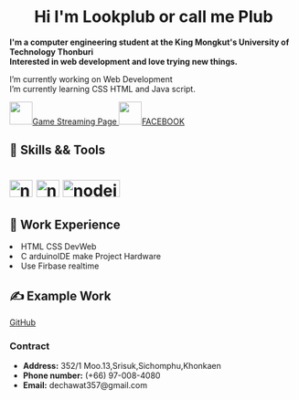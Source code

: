 <h1 align="center"> <b> Hi  I'm Lookplub or call me Plub </b>
</h1>

<p align="left"> <b>        I'm a computer engineering student at the King Mongkut's University of Technology Thonburi <br />Interested in web development and love trying new things. </b></p>

<p align="left"> I’m currently working on Web Development <br /> I’m currently learning CSS HTML and Java script.</p>

 <a href="https://www.facebook.com/P-lub-Gaming-102563579143297" class="text-center">
    <img src="https://upload.wikimedia.org/wikipedia/commons/thumb/f/fe/Video-Game-Controller-Icon-IDV-green.svg/1024px-Video-Game-Controller-Icon-IDV-green.svg.png" alt=""width="40" height="40">Game Streaming Page </a>
<a href="https://www.facebook.com/profile.php?id=100017935664780" class="text-center">
    <img src="https://cdn3.iconfinder.com/data/icons/free-social-icons/67/facebook_circle_color-512.png" alt=""width="40" height="40">FACEBOOK</a>             
 
<h2 align="left"> 🔧 Skills && Tools </h2>

<h1 align="left">
<a href="https://www.arduino.cc" rel="nofollow"> 
    <img src="https://upload.wikimedia.org/wikipedia/commons/thumb/8/87/Arduino_Logo.svg/1024px-Arduino_Logo.svg.png" alt="nodejs" width="40" height="30" style="max-width: 100%;"></a>
<a href="https://code.visualstudio.com" rel="nofollow"> 
    <img src="https://cdn.icon-icons.com/icons2/2107/PNG/512/file_type_vscode_icon_130084.png" alt="nodejs" width="40" height="30" style="max-width: 100%;"></a>  
<a href="https://console.firebase.google.com" rel="nofollow"> 
    <img src="https://upload.wikimedia.org/wikipedia/commons/thumb/3/37/Firebase_Logo.svg/1280px-Firebase_Logo.svg.png" alt="nodejs" width="100" height="30" style="max-width: 100%;"></a>  
</h1>   
<h2 align="left"> 🌟 Work Experience </h2
 <ul>
      <li>HTML CSS DevWeb</li>
      <li>C arduinoIDE make Project Hardware</li>
      <li>Use Firbase realtime</li>
 </ul>
<h2 align="left"> ✍️ Example Work  </h2>  
  <a href="https://github.com/DechawatRoyda/Dechawat/edit/main/README.md">GitHub</a>
  
<h3>Contract</h3>
      <ul>
        <li><strong>Address:</strong> 352/1 Moo.13,Srisuk,Sichomphu,Khonkaen</li>
        <li><strong>Phone number:</strong> (+66) 97-008-4080</li>
        <li><strong>Email:</strong> dechawat357@gmail.com</li>
      </ul>
</h1>   

